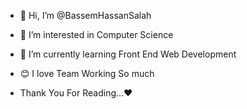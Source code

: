 - 👋 Hi, I’m @BassemHassanSalah
- 👀 I’m interested in Computer Science
- 🌱 I’m currently learning Front End Web Development
- 😊 I love Team Working So much

- Thank You For Reading...❤
